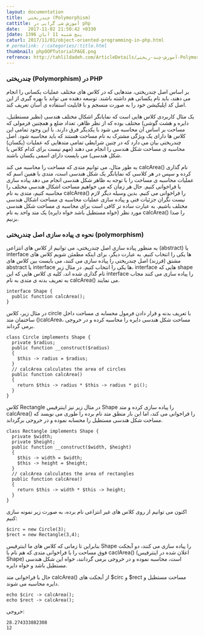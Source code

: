 ```yaml
---
layout: documentation
title:  چندریختی (Polymorphism)
cattitle: آموزش شی گرایی در php
date:   2017-11-02 21:50:42 +0330
jdate: پنج شنبه 11 آبان 1396
caturl: 2017/11/01/object-oriented-programming-in-php.html
# permalink: /:categories/:title.html
thumbnail: phpOOPTutorialPAGE.png
refrence: http://tahlildadeh.com/ArticleDetails/آموزش-چند-ریختی-Polymorphism-در-PHP
---
```

<h3>چندریختی (Polymorphism) در PHP</h3>
<p>
بر اساس اصل چندریختی، متدهایی که در کلاس های مختلف عملیات یکسانی را انجام می دهند، باید نام یکسانی هم داشته باشند. توسعه دهنده می تواند با بهره گیری از این اصل کد اپلیکیشن خود را به صورت منسجم و با قابلیت استفاده ی آسان تعریف کند.
</p>

<p>
یک مثال کاربردی کلاس هایی است که نمایانگر اشکال مختلف هندسی (نظیر مستطتیل، دایره و هشت گوشی) مختلف بوده که از نظر ظاهر، تعداد ضلع و همچنین فرمولی که مساحت بر اساس آن محاسبه می شود با یکدیگر فرق دارند. با این وجود تمامی این کلاس ها دارای یک ویژگی مشترک به نام مساحت هستند که باید محاسبه شود. اصل چندریختی بیان می دارد که در چنین شرایطی تمامی متدهایی که عملیات (یکسان) محاسبه ی مساحت شکل هندسی را انجام می دهند (مهم نیست برای کدام کلاس یا شکل هندسی) می بایست دارای اسمی یکسان باشند.
</p>

<p>
به طور مثال، می توانیم متدی که مساحت را محاسبه می کند calcArea() نام گذاری کرده و سپس در هر کلاسی که نمایانگر یک شکل هندسی است، متدی با همین اسم که عملیات محاسبه ی مساحت را با توجه به ظاهر شکل هندسی انجام می دهد پیاده سازی یا فراخوانی کنیم. حال هر زمان که می خواهیم مساحت اشکال هندسی مختلف را محاسبه کنیم، متدی به نام calcArea() را فراخوانی می کنیم. بدین وسیله دیگر لازم نیست نگران جزئیات فنی و پیاده سازی عملیات محاسبه ی مساحت اشکال هندسی مختلف باشیم. به عبارت ساده تر کافی است برای محاسبه ی مساحت شکل هندسی مورد نظر (خواه مستطیل باشد خواه دایره) یک متد واحد به نام calcArea() را صدا بزنیم.
</p>

<h3>نحوه ی پیاده سازی اصل چندریختی (polymorphism)</h3>

<p>
به منظور پیاده سازی اصل چندریختی، می توانیم از کلاس های انتزاعی (abstract) یا interface ها یکی را انتخاب کنیم. به عبارت دیگر، برای اینکه مطمئن شویم کلاس های مشتق (فرزند) اصل چندریختی را پیاده سازی می کنند، می بایست بین کلاس های abstract یا interface ها یکی را انتخاب کنیم. در مثال زیر، interface هایی که shape نام گذاری شده اند، کلیه ی کلاس هایی که این interface را پیاده سازی می کنند مجاب به تعریف بدنه ی متدی به نام calcArea() می نمایند.
</p>


<pre><code class="language-php  line-numbers">interface Shape {
  public function calcArea();
}
</code></pre>

<p>
در مثال زیر، کلاس circle با تعریف بدنه و قرار دادن فرمول محسابه ی مساحت داخل ساختمان متد ()calcArea، مساحت شکل هندسی دایره را محاسبه کرده و در خروجی برمی گرداند.
</p>

<pre><code class="language-php  line-numbers">class Circle implements Shape {
  private $radius;
  public function __construct($radius)
  {
    $this -> radius = $radius;
  }
  // calcArea calculates the area of circles
  public function calcArea()
  {
    return $this -> radius * $this -> radius * pi();
  }
}
</code></pre>


<p>
کلاس Rectangle در مثال زیر نیز اینترفیس Shape را پیاده سازی کرده و متد calcArea() را فراخوانی می کند، اما این بار منطق متد نام برده را طوری می نویسد که مساحت شکل هندسی مستطیل را محسابه نموده و در خروجی برگرداند.
</p>

<pre><code class="language-php  line-numbers">class Rectangle implements Shape {
  private $width;
  private $height;
  public function __construct($width, $height)
  {
    $this -> width = $width;
    $this -> height = $height;
  }
  // calcArea calculates the area of rectangles  
  public function calcArea()
  {
    return $this -> width * $this -> height;
  }
}
</code></pre>


<p>
اکنون می توانیم از روی کلاس های غیر انتزاعی نام برده، به صورت زیر نمونه سازی کنیم:
</p>

<pre><code class="language-php  line-numbers">$circ = new Circle(3);
$rect = new Rectangle(3,4);
</code></pre>


<p>
بنابراین تا زمانی که کلاس های ما اینترفیس Shape را پیاده سازی می کنند، دو آبجکت فوق مساحت را با فراخوانی متدی که هم نام با caclArea() (اعلان شده در اینترفیس Shape) است، محاسبه نموده و در خروجی برمی گردانند، خواه این شکل هندسی مستطیل باشد و خواه دایره.
</p>

<p>
حال با فراخوانی متد calcArea() از آبجکت های $circ و $rect مساحت مستطیل و دایره محاسبه می شوند.
</p>

<pre><code class="language-php  line-numbers">echo $circ -> calcArea();
echo $rect -> calcArea();
</code></pre>

<p>خروجی:</p>

<pre><code class="language-php">28.274333882308
12</code></pre>